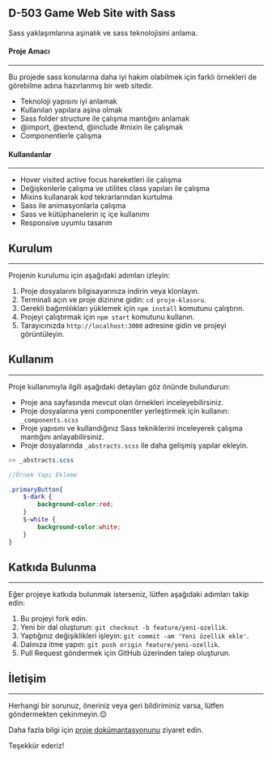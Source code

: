 ## D-503 Game Web Site with Sass

Sass yaklaşımlarına aşinalık ve sass teknolojisini anlama.

#### Proje Amacı
---

Bu projede sass konularına daha iyi hakim olabilmek için farklı örnekleri de görebilme adına hazırlanmış bir web sitedir.

- Teknoloji yapısını iyi anlamak
- Kullanılan yapılara aşina olmak
- Sass folder structure ile çalışma mantığını anlamak
- @import, @extend, @include #mixin ile çalışmak
- Componentlerle çalışma

#### Kullanılanlar
---

- Hover visited active focus hareketleri ile çalışma
- Değişkenlerle çalışma ve utilites class yapıları ile çalışma
- Mixins kullanarak kod tekrarlarından kurtulma
- Sass ile animasyonlarla çalışma
- Sass ve kütüphanelerin iç içe kullanımı
- Responsive uyumlu tasarım

## Kurulum
---

Projenin kurulumu için aşağıdaki adımları izleyin:

1. Proje dosyalarını bilgisayarınıza indirin veya klonlayın.
2. Terminali açın ve proje dizinine gidin: `cd proje-klasoru`.
3. Gerekli bağımlılıkları yüklemek için `npm install` komutunu çalıştırın.
4. Projeyi çalıştırmak için `npm start` komutunu kullanın.
5. Tarayıcınızda `http://localhost:3000` adresine gidin ve projeyi görüntüleyin.

## Kullanım
---

Proje kullanımıyla ilgili aşağıdaki detayları göz önünde bulundurun:

- Proje ana sayfasında mevcut olan örnekleri inceleyebilirsiniz.
- Proje dosyalarına yeni componentler yerleştirmek için kullanın:  `_components.scss`
- Proje yapısını ve kullandığınız Sass tekniklerini inceleyerek çalışma mantığını anlayabilirsiniz.
- Proje dosyalarında `_abstracts.scss` ile daha gelişmiş yapılar ekleyin.

```SCSS
>> _abstracts.scss

//Örnek Yapı Ekleme

.primaryButton{
    $-dark {
        background-color:red;
    }
    $-white {
        background-color:white;
    }
}
```

## Katkıda Bulunma
---

Eğer projeye katkıda bulunmak isterseniz, lütfen aşağıdaki adımları takip edin:

1. Bu projeyi fork edin.
2. Yeni bir dal oluşturun: `git checkout -b feature/yeni-ozellik`.
3. Yaptığınız değişiklikleri işleyin: `git commit -am 'Yeni özellik ekle'`.
4. Dalınıza itme yapın: `git push origin feature/yeni-ozellik`.
5. Pull Request göndermek için GitHub üzerinden talep oluşturun.

## İletişim
---
Herhangi bir sorunuz, öneriniz veya geri bildiriminiz varsa, lütfen göndermekten çekinmeyin.:relieved:

Daha fazla bilgi için [proje dokümantasyonunu](https://github.com/ad0pa/firstsassproject) ziyaret edin.

Teşekkür ederiz!
